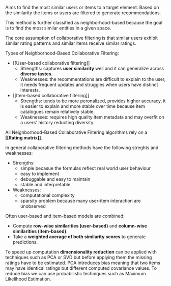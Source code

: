 Aims to find the most similar users or items to a target element. Based on the similarity the items or users are filtered to generate recommendations. 

This method is further classified as neighborhood-based because the goal is to find the most similar entities in a given space.

The core assumption of collaborative filtering is that similar users exhibit similar rating patterns and similar items receive similar ratings.

Types of Neighborhood-Based Collaborative Filtering:
- [[User-based collaborative filtering]]
	- Strengths: captures **user similarity** well and it can generalize across **diverse tastes**.
	- Weaknesses: the recommentations are difficult to explain to the user, it needs frequent updates and struggles when users have distinct interests.
- [[Item-based collaborative filtering]]
	- Strengths: tends to be more peronalized, provides higher accuracy, it is easier to explain and more stable over time because item catalogues remain relatively stable.
	- Weaknesses: requires high quality item metadata and may overfit on a users' history reducting diversity.

All Neighborhood-Based Collaborative Filtering algorithms rely on a **[[Rating matrix]]**.

In general collaborative filtering methods have the following streghts and weaknesses:
- Strengths:
	- simple becasue the formulas reflect real world user behaviour
	- easy to implement
	- debuggable and easy to maintain
	- stable and interpretable
- Weaknesses:
	- computational complexity
	- sparsity problem because many user-item interaction are unobserved

Often user-based and item-based models are combined:
- Compute **row-wise similarities (user-based)** and **column-wise similarities (item-based)**.
- Take a **weighted average of both similarity scores** to generate predictions.

To speed up computation **dimensionality reduction** can be applied with techniques such as PCA or SVD but before applying them the missing ratings have to be estimated. PCA introduces bias meaning that two items may have identical ratings but different computed covariance values. To reduce bias we can use probabilistic techniques such as Maximum Likelihood Estimation.


